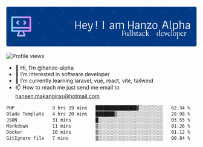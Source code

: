 ![Header](./github-header-image.png)

![Profile views](https://gpvc.arturio.dev/hanzo-alpha)

- 👋 Hi, I’m @hanzo-alpha
- 👀 I’m interested in software developer
- 🌱 I’m currently learning laravel, vue, react, vite, tailwind
- 📫 How to reach me just send me email to hansen.makangiras@hotmail.com 

<!---
hanzo-alpha/hanzo-alpha is a ✨ special ✨ repository because its `README.md` (this file) appears on your GitHub profile.
You can click the Preview link to take a look at your changes.
--->

<!--START_SECTION:waka-->

```text
PHP              9 hrs 19 mins   ███████████████▓░░░░░░░░░   62.34 %
Blade Template   4 hrs 20 mins   ███████▒░░░░░░░░░░░░░░░░░   28.98 %
JSON             31 mins         █░░░░░░░░░░░░░░░░░░░░░░░░   03.55 %
Markdown         11 mins         ▒░░░░░░░░░░░░░░░░░░░░░░░░   01.26 %
Docker           10 mins         ▒░░░░░░░░░░░░░░░░░░░░░░░░   01.12 %
GitIgnore file   7 mins          ▒░░░░░░░░░░░░░░░░░░░░░░░░   00.84 %
```

<!--END_SECTION:waka-->

